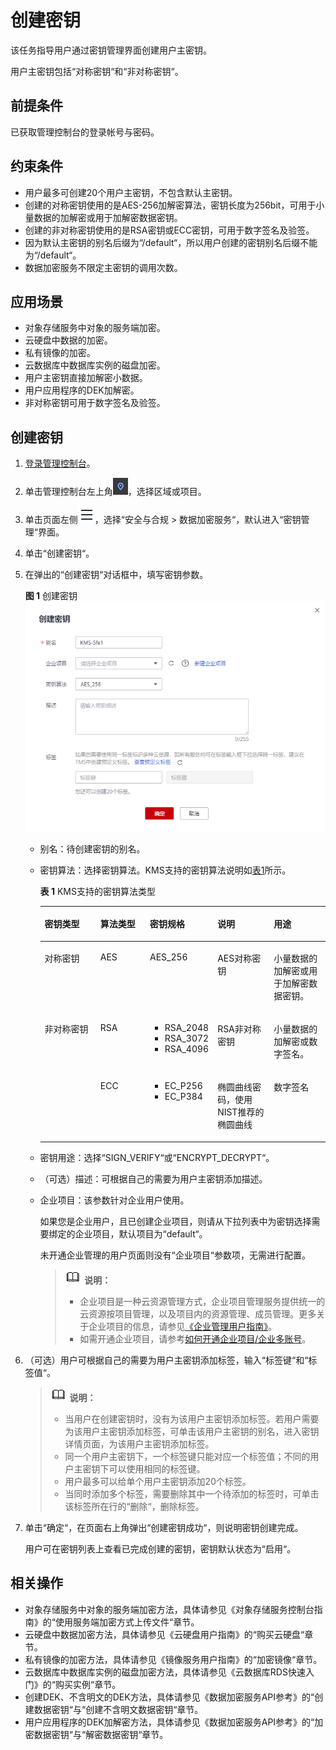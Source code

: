 # 创建密钥<a name="dew_01_0178"></a>

该任务指导用户通过密钥管理界面创建用户主密钥。

用户主密钥包括“对称密钥“和“非对称密钥“。

## 前提条件<a name="section556861155951"></a>

已获取管理控制台的登录帐号与密码。

## 约束条件<a name="section31361814121614"></a>

-   用户最多可创建20个用户主密钥，不包含默认主密钥。
-   创建的对称密钥使用的是AES-256加解密算法，密钥长度为256bit，可用于小量数据的加解密或用于加解密数据密钥。
-   创建的非对称密钥使用的是RSA密钥或ECC密钥，可用于数字签名及验签。
-   因为默认主密钥的别名后缀为“/default“，所以用户创建的密钥别名后缀不能为“/default“。
-   数据加密服务不限定主密钥的调用次数。

## 应用场景<a name="section19111121084"></a>

-   对象存储服务中对象的服务端加密。
-   云硬盘中数据的加密。
-   私有镜像的加密。
-   云数据库中数据库实例的磁盘加密。
-   用户主密钥直接加解密小数据。
-   用户应用程序的DEK加解密。
-   非对称密钥可用于数字签名及验签。

## 创建密钥<a name="section408105191602"></a>

1.  [登录管理控制台](https://console.huaweicloud.com)。
2.  单击管理控制台左上角![](figures/icon_region.png)，选择区域或项目。
3.  单击页面左侧![](figures/icon-servicelist.png)，选择“安全与合规  \>  数据加密服务“，默认进入“密钥管理“界面。
4.  单击“创建密钥“。
5.  在弹出的“创建密钥“对话框中，填写密钥参数。

    **图 1**  创建密钥<a name="fig1015061112518"></a>  
    ![](figures/创建密钥.png "创建密钥")

    -   别名：待创建密钥的别名。
    -   密钥算法：选择密钥算法。KMS支持的密钥算法说明如[表1](#table0624027274)所示。

        **表 1**  KMS支持的密钥算法类型

        <a name="table0624027274"></a>
        <table><thead align="left"><tr id="dew_01_7775_row1062492152718"><th class="cellrowborder" valign="top" width="20%" id="mcps1.2.6.1.1"><p id="dew_01_7775_p6624525278"><a name="dew_01_7775_p6624525278"></a><a name="dew_01_7775_p6624525278"></a>密钥类型</p>
        </th>
        <th class="cellrowborder" valign="top" width="17.630000000000003%" id="mcps1.2.6.1.2"><p id="dew_01_7775_p126241216278"><a name="dew_01_7775_p126241216278"></a><a name="dew_01_7775_p126241216278"></a>算法类型</p>
        </th>
        <th class="cellrowborder" valign="top" width="22.27%" id="mcps1.2.6.1.3"><p id="dew_01_7775_p1262442102713"><a name="dew_01_7775_p1262442102713"></a><a name="dew_01_7775_p1262442102713"></a>密钥规格</p>
        </th>
        <th class="cellrowborder" valign="top" width="20.1%" id="mcps1.2.6.1.4"><p id="dew_01_7775_p062416292712"><a name="dew_01_7775_p062416292712"></a><a name="dew_01_7775_p062416292712"></a>说明</p>
        </th>
        <th class="cellrowborder" valign="top" width="20%" id="mcps1.2.6.1.5"><p id="dew_01_7775_p12624827271"><a name="dew_01_7775_p12624827271"></a><a name="dew_01_7775_p12624827271"></a>用途</p>
        </th>
        </tr>
        </thead>
        <tbody><tr id="dew_01_7775_row1762412272713"><td class="cellrowborder" valign="top" width="20%" headers="mcps1.2.6.1.1 "><p id="dew_01_7775_p13624162172711"><a name="dew_01_7775_p13624162172711"></a><a name="dew_01_7775_p13624162172711"></a>对称密钥</p>
        </td>
        <td class="cellrowborder" valign="top" width="17.630000000000003%" headers="mcps1.2.6.1.2 "><p id="dew_01_7775_p462412152717"><a name="dew_01_7775_p462412152717"></a><a name="dew_01_7775_p462412152717"></a>AES</p>
        </td>
        <td class="cellrowborder" valign="top" width="22.27%" headers="mcps1.2.6.1.3 "><p id="dew_01_7775_p146244272717"><a name="dew_01_7775_p146244272717"></a><a name="dew_01_7775_p146244272717"></a>AES_256</p>
        </td>
        <td class="cellrowborder" valign="top" width="20.1%" headers="mcps1.2.6.1.4 "><p id="dew_01_7775_p86241925279"><a name="dew_01_7775_p86241925279"></a><a name="dew_01_7775_p86241925279"></a>AES对称密钥</p>
        </td>
        <td class="cellrowborder" valign="top" width="20%" headers="mcps1.2.6.1.5 "><p id="dew_01_7775_p1962410232712"><a name="dew_01_7775_p1962410232712"></a><a name="dew_01_7775_p1962410232712"></a>小量数据的加解密或用于加解密数据密钥。</p>
        </td>
        </tr>
        <tr id="dew_01_7775_row51341950153118"><td class="cellrowborder" rowspan="2" valign="top" width="20%" headers="mcps1.2.6.1.1 "><p id="dew_01_7775_p17135145013312"><a name="dew_01_7775_p17135145013312"></a><a name="dew_01_7775_p17135145013312"></a>非对称密钥</p>
        </td>
        <td class="cellrowborder" valign="top" width="17.630000000000003%" headers="mcps1.2.6.1.2 "><p id="dew_01_7775_p121351050163112"><a name="dew_01_7775_p121351050163112"></a><a name="dew_01_7775_p121351050163112"></a>RSA</p>
        </td>
        <td class="cellrowborder" valign="top" width="22.27%" headers="mcps1.2.6.1.3 "><a name="dew_01_7775_ul858832973417"></a><a name="dew_01_7775_ul858832973417"></a><ul id="dew_01_7775_ul858832973417"><li>RSA_2048</li><li>RSA_3072</li><li>RSA_4096</li></ul>
        </td>
        <td class="cellrowborder" valign="top" width="20.1%" headers="mcps1.2.6.1.4 "><p id="dew_01_7775_p1613595015317"><a name="dew_01_7775_p1613595015317"></a><a name="dew_01_7775_p1613595015317"></a>RSA非对称密钥</p>
        </td>
        <td class="cellrowborder" valign="top" width="20%" headers="mcps1.2.6.1.5 "><p id="dew_01_7775_p72784171290"><a name="dew_01_7775_p72784171290"></a><a name="dew_01_7775_p72784171290"></a>小量数据的加解密或数字签名。</p>
        </td>
        </tr>
        <tr id="dew_01_7775_row037145343118"><td class="cellrowborder" valign="top" headers="mcps1.2.6.1.1 "><p id="dew_01_7775_p14371539318"><a name="dew_01_7775_p14371539318"></a><a name="dew_01_7775_p14371539318"></a>ECC</p>
        </td>
        <td class="cellrowborder" valign="top" headers="mcps1.2.6.1.2 "><a name="dew_01_7775_ul384511534343"></a><a name="dew_01_7775_ul384511534343"></a><ul id="dew_01_7775_ul384511534343"><li>EC_P256</li><li>EC_P384</li></ul>
        </td>
        <td class="cellrowborder" valign="top" headers="mcps1.2.6.1.3 "><p id="dew_01_7775_p43795363116"><a name="dew_01_7775_p43795363116"></a><a name="dew_01_7775_p43795363116"></a>椭圆曲线密码，使用NIST推荐的椭圆曲线</p>
        </td>
        <td class="cellrowborder" valign="top" headers="mcps1.2.6.1.4 "><p id="dew_01_7775_p1537145343114"><a name="dew_01_7775_p1537145343114"></a><a name="dew_01_7775_p1537145343114"></a>数字签名</p>
        </td>
        </tr>
        </tbody>
        </table>

    -   密钥用途：选择“SIGN\_VERIFY“或“ENCRYPT\_DECRYPT“。
    -   （可选）描述：可根据自己的需要为用户主密钥添加描述。
    -   企业项目：该参数针对企业用户使用。

        如果您是企业用户，且已创建企业项目，则请从下拉列表中为密钥选择需要绑定的企业项目，默认项目为“default“。

        未开通企业管理的用户页面则没有“企业项目“参数项，无需进行配置。

        >![](public_sys-resources/icon-note.gif) **说明：** 
        >-   企业项目是一种云资源管理方式，企业项目管理服务提供统一的云资源按项目管理，以及项目内的资源管理、成员管理。更多关于企业项目的信息，请参见[《企业管理用户指南》](https://support.huaweicloud.com/usermanual-em/zh-cn_topic_0108763975.html)。
        >-   如需开通企业项目，请参考[如何开通企业项目/企业多账号](https://support.huaweicloud.com/usermanual-em/em_am_0008.html)。


6.  （可选）用户可根据自己的需要为用户主密钥添加标签，输入“标签键“和“标签值“。

    >![](public_sys-resources/icon-note.gif) **说明：** 
    >-   当用户在创建密钥时，没有为该用户主密钥添加标签。若用户需要为该用户主密钥添加标签，可单击该用户主密钥的别名，进入密钥详情页面，为该用户主密钥添加标签。
    >-   同一个用户主密钥下，一个标签键只能对应一个标签值；不同的用户主密钥下可以使用相同的标签键。
    >-   用户最多可以给单个用户主密钥添加20个标签。
    >-   当同时添加多个标签，需要删除其中一个待添加的标签时，可单击该标签所在行的“删除“，删除标签。

7.  单击“确定“，在页面右上角弹出“创建密钥成功“，则说明密钥创建完成。

    用户可在密钥列表上查看已完成创建的密钥，密钥默认状态为“启用“。


## 相关操作<a name="section1638212611642"></a>

-   对象存储服务中对象的服务端加密方法，具体请参见《对象存储服务控制台指南》的“使用服务端加密方式上传文件“章节。
-   云硬盘中数据加密方法，具体请参见《云硬盘用户指南》的“购买云硬盘“章节。
-   私有镜像的加密方法，具体请参见《镜像服务用户指南》的“加密镜像“章节。
-   云数据库中数据库实例的磁盘加密方法，具体请参见《云数据库RDS快速入门》的“购买实例“章节。
-   创建DEK、不含明文的DEK方法，具体请参见《数据加密服务API参考》的“创建数据密钥“与“创建不含明文数据密钥“章节。
-   用户应用程序的DEK加解密方法，具体请参见《数据加密服务API参考》的“加密数据密钥“与“解密数据密钥“章节。

